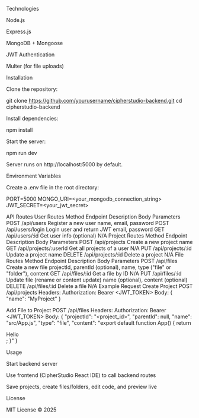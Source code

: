 Technologies

Node.js

Express.js

MongoDB + Mongoose

JWT Authentication

Multer (for file uploads)

Installation

Clone the repository:

git clone https://github.com/yourusername/cipherstudio-backend.git
cd cipherstudio-backend


Install dependencies:

npm install


Start the server:

npm run dev


Server runs on http://localhost:5000
 by default.

Environment Variables

Create a .env file in the root directory:

PORT=5000
MONGO_URI=<your_mongodb_connection_string>
JWT_SECRET=<your_jwt_secret>

API Routes
User Routes
Method	Endpoint	Description	Body Parameters
POST	/api/users	Register a new user	name, email, password
POST	/api/users/login	Login user and return JWT	email, password
GET	/api/users/:id	Get user info (optional)	N/A
Project Routes
Method	Endpoint	Description	Body Parameters
POST	/api/projects	Create a new project	name
GET	/api/projects/:userId	Get all projects of a user	N/A
PUT	/api/projects/:id	Update a project	name
DELETE	/api/projects/:id	Delete a project	N/A
File Routes
Method	Endpoint	Description	Body Parameters
POST	/api/files	Create a new file	projectId, parentId (optional), name, type ("file" or "folder"), content
GET	/api/files/:id	Get a file by ID	N/A
PUT	/api/files/:id	Update file (rename or content update)	name (optional), content (optional)
DELETE	/api/files/:id	Delete a file	N/A
Example Request
Create Project
POST /api/projects
Headers:
  Authorization: Bearer <JWT_TOKEN>
Body:
{
  "name": "MyProject"
}

Add File to Project
POST /api/files
Headers:
  Authorization: Bearer <JWT_TOKEN>
Body:
{
  "projectId": "<project_id>",
  "parentId": null,
  "name": "src/App.js",
  "type": "file",
  "content": "export default function App() { return <div>Hello</div>; }"
}

Usage

Start backend server

Use frontend (CipherStudio React IDE) to call backend routes

Save projects, create files/folders, edit code, and preview live

License

MIT License © 2025



